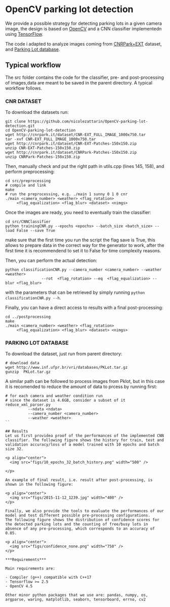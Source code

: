 # OpenCV parking lot detection
 
We provide a possible strategy for detecting parking lots in a given camera image, the design is based on [OpenCV](https://opencv.org/) and a CNN classifier implementedn using [TensorFlow](https://www.tensorflow.org/).

The code i adapted to analyze images coming from [CNRPark+EXT](http://cnrpark.it) dataset, and [Parking Lot database](https://web.inf.ufpr.br/vri/databases/parking-lot-database/).

## Typical workflow
The src folder contains the code for the classifier, pre- and post-processing of images,data are meant to be saved in the parent directory.
A typical workflow follows.

### CNR DATASET
To download the datasets run:
```
git clone https://github.com/nicolezattarin/OpenCV-parking-lot-detection.git
cd OpenCV-parking-lot-detection
wget http://cnrpark.it/dataset/CNR-EXT_FULL_IMAGE_1000x750.tar
tar -xvf CNR-EXT_FULL_IMAGE_1000x750.tar
wget http://cnrpark.it/dataset/CNR-EXT-Patches-150x150.zip
unzip CNR-EXT-Patches-150x150.zip
wget http://cnrpark.it/dataset/CNRPark-Patches-150x150.zip
unzip CNRPark-Patches-150x150.zip

```

Then, manually check and put the right path in utils.cpp (lines 145, 158), and perform preprocessing:

```
cd src/preprocessing
# compile and link
make
# run the preprocessing, e.g. ./main 1 sunny 0 1 0 cnr
./main <camera_number> <weather> <flag_rotation> 
	 <flag_equalization> <flag_blur> <dataset> <nimgs>
```
Once the images are ready, you need to eventually train the classifier:
```
cd src/CNNClassifier
python trainingCNR.py --epochs <epochs> --batch_size <batch_size> --load False --save True
```
make sure that the first time you run the script the flag save is True, this allows to prepare data in the correct way for the generator to work, after the first time it is recommendend to set it to False for time complexity reasons.

Then, you can perform the actual detection:
```
python classificationCNR.py --camera_number <camera_number> --weather <weather> 
			    --rot  <flag_rotation> --eq  <flag_equalization> --blur <flag_blur>
```
with the parameters that can be retrieved by simply running `python classificationCNR.py --h`.

Finally, you can have a direct access to results with a final post-processing:
```
cd ../postprocessing
make
./main <camera_number> <weather> <flag_rotation> 
	 <flag_equalization> <flag_blur> <dataset> <nimgs>
```
### PARKING LOT DATABASE

To download the dataset, just run from parent directory:
```
# download data
wget http://www.inf.ufpr.br/vri/databases/PKLot.tar.gz
gunzip  PKLot.tar.gz
```
A similar path can be followed to process images from Pklot, but in this case it is recomended to reduce the amount of data to prcess by running first:
```
# for each camera and weather condition run
# since the dataset is 4.6GB, consider a subset of it 
reduce_xml_parser.py 
		  --ndata <ndata>
 		  --camera_number <camera_number> 
		  --weather <weather>
``

## Results
Let us first providea proof of the performances of the implemented CNN classifier. The following figure shows the history for train, test and validation accuracy/loss of a model trained with 10 epochs and batch size 32.

<p align="center">
  <img src="figs/10_epochs_32_batch_history.png" width="500" />

</p>

An example of final result, i.e. result after post-processing, is shown in the following figure:

<p align="center">
  <img src="figs/2015-11-12_1239.jpg" width="400" />
</p>

Finally, we also provide the tools to evaluate the performances of our model and test different possible pre-processing configurations.
The following figure shows the distribution of confidence scores for the detected parking lots and the counting of free/busy lots in absence of any pre-processing, which corresponds to an accuracy of 0.85.

<p align="center">
  <img src="figs/confidence_none.png" width="750" />
</p>

***Requirements***

Main requirements are:

- Compiler (g++) compatible with C++17
- Tensorflow >= 2.5
- OpenCV 4.5

Other minor python packages that we use are: pandas, numpy, os, argparse, waring, matplotlib, seaborn, tensorboard, errno, cv2


